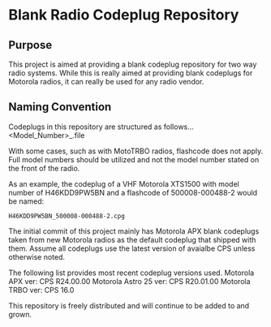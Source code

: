 # Blank Radio Codeplug Repository

## Purpose
This project is aimed at providing a blank codeplug repository for two way radio systems. While this is really aimed at providing blank codeplugs for Motorola radios, it can really be used for any radio vendor.

## Naming Convention
Codeplugs in this repository are structured as follows...
<Model_Number>_<flashcode>.file

With some cases, such as with MotoTRBO radios, flashcode does not apply. Full model numbers should be utilized and not the model number stated on the front of the radio.

As an example, the codeplug of a VHF Motorola XTS1500 with model number of H46KDD9PW5BN and a flashcode of 500008-000488-2 would be named:
```
H46KDD9PW5BN_500008-000488-2.cpg
```

The initial commit of this project mainly has Motorola APX blank codeplugs taken from new Motorola radios as the default codeplug that shipped with them. Assume all codeplugs use the latest version of avaialbe CPS unless otherwise noted.

The following list provides most recent codeplug versions used.
Motorola APX ver: CPS R24.00.00
Motorola Astro 25 ver: CPS R20.01.00
Motorola TRBO ver: CPS 16.0

This repository is freely distributed and will continue to be added to and grown.
